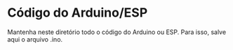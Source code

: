 # Código do Arduino/ESP

Mantenha neste diretório todo o código do Arduino ou ESP. Para isso, salve aqui o arquivo .ino.